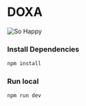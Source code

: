 # DOXA

![So Happy](https://github.com/Hack-22-OGP/doxa/actions/workflows/ci.yml/badge.svg)

### Install Dependencies

```sh
npm install
```

### Run local

```sh
npm run dev
```
